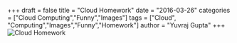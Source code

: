 +++
draft = false
title = "Cloud Homework"
date = "2016-03-26"
categories = ["Cloud Computing","Funny","Images"]
tags = ["Cloud", "Computing","Images","Funny","Homework"]
author = "Yuvraj Gupta"
+++
![](../images/Cloud-Homework.png "Cloud Homework")
